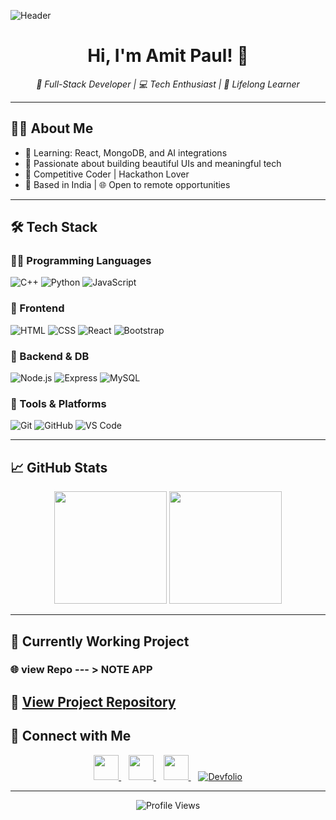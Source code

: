 ![Header](https://physicsgurukul.files.wordpress.com/2019/02/character-1.gif)


<h1 align="center">Hi, I'm Amit Paul! 👋</h1>

<p align="center">
  <em>🚀 Full-Stack Developer | 💻 Tech Enthusiast | 🧠 Lifelong Learner</em>
</p>

---

## 🧑‍💻 About Me

- 🌱 Learning: React, MongoDB, and AI integrations  
- 🎯 Passionate about building beautiful UIs and meaningful tech  
- 🧩 Competitive Coder | Hackathon Lover  
- 📍 Based in India | 🌐 Open to remote opportunities

---

## 🛠️ Tech Stack

### 👨‍💻 Programming Languages
![C++](https://skillicons.dev/icons?i=cpp)
![Python](https://skillicons.dev/icons?i=python)
![JavaScript](https://skillicons.dev/icons?i=javascript)

### 🎨 Frontend
![HTML](https://skillicons.dev/icons?i=html)
![CSS](https://skillicons.dev/icons?i=css)
![React](https://skillicons.dev/icons?i=react)
![Bootstrap](https://skillicons.dev/icons?i=bootstrap)

### 🔧 Backend & DB
![Node.js](https://skillicons.dev/icons?i=nodejs)
![Express](https://skillicons.dev/icons?i=express)
![MySQL](https://skillicons.dev/icons?i=mysql)

### 🧰 Tools & Platforms
![Git](https://skillicons.dev/icons?i=git)
![GitHub](https://skillicons.dev/icons?i=github)
![VS Code](https://skillicons.dev/icons?i=vscode)

---

## 📈 GitHub Stats

<p align="center">
<img src="https://github-readme-stats.vercel.app/api?username=amitpaul2004&show_icons=true&hide_title=true&bg_color=0d1117&title_color=58a6ff&icon_color=79c0ff&text_color=c9d1d9&border_radius=10&hide_border=true&include_all_commits=true&count_private=true" height="180"/>
<img src="https://github-readme-streak-stats.herokuapp.com/?user=amitpaul2004&theme=github-dark-blue&hide_border=true&border_radius=10" height="180"/>
</p>

---

## 🚀 Currently Working Project

### 🌐 view Repo --- >  NOTE APP

🔗  [View Project Repository](https://github.com/amitpaul2004/NOTESAPP-mongoDB-)
---

## 🤝 Connect with Me

<p align="center">
  <a href="https://www.linkedin.com/in/amit-paul-820771324">
    <img src="https://skillicons.dev/icons?i=linkedin" height="40" />
  </a>
  &nbsp;&nbsp;
  <a href="mailto:pal900290@gmail.com">
    <img src="https://skillicons.dev/icons?i=gmail" height="40" />
  </a>
  &nbsp;&nbsp;
  <a href="https://github.com/amitpaul2004">
    <img src="https://skillicons.dev/icons?i=github" height="40" />
  </a>
  &nbsp;&nbsp;
  <a href="https://devfolio.co/@amitpaul2004">
    <img src="https://img.shields.io/badge/Devfolio-3770FF?style=for-the-badge&logo=devfolio&logoColor=white" alt="Devfolio">
  </a>
</p>


---

<p align="center">
  <img src="https://komarev.com/ghpvc/?username=amitpaul2004&label=Profile%20Views&color=blue&style=flat" alt="Profile Views">
</p>
